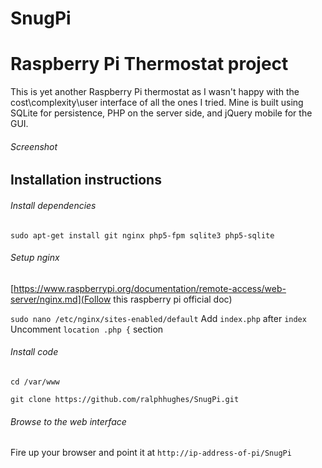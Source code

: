 # SnugPi
# Raspberry Pi Thermostat project

This is yet another Raspberry Pi thermostat as I wasn't happy with the cost\complexity\user interface of all the ones I tried. Mine is built using SQLite for persistence, PHP on the server side, and jQuery mobile for the GUI.


###### Screenshot

## Installation instructions

###### Install dependencies
`sudo apt-get install git nginx php5-fpm sqlite3 php5-sqlite`


###### Setup nginx
[https://www.raspberrypi.org/documentation/remote-access/web-server/nginx.md](Follow this raspberry pi official doc)

`sudo nano /etc/nginx/sites-enabled/default`
Add `index.php` after `index`
Uncomment `location .php {` section

###### Install code
`cd /var/www`

`git clone https://github.com/ralphhughes/SnugPi.git`

###### Browse to the web interface

Fire up your browser and point it at `http://ip-address-of-pi/SnugPi`
